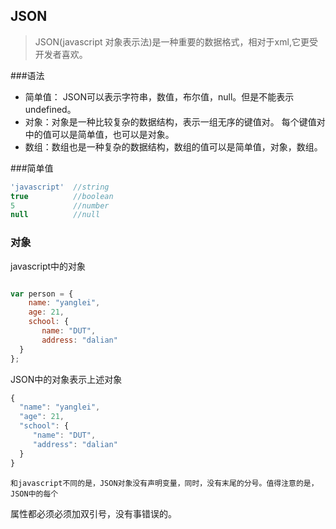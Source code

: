 ## JSON

>JSON(javascript 对象表示法)是一种重要的数据格式，相对于xml,它更受开发者喜欢。


###语法
* 简单值： JSON可以表示字符串，数值，布尔值，null。但是不能表示undefined。
* 对象：对象是一种比较复杂的数据结构，表示一组无序的键值对。
每个键值对中的值可以是简单值，也可以是对象。
* 数组：数组也是一种复杂的数据结构，数组的值可以是简单值，对象，数组。

###简单值

```javascript
'javascript'  //string
true          //boolean
5             //number
null          //null
```

### 对象

javascript中的对象

```javascript

var person = {
	name: "yanglei",
	age: 21,
	school: {
       name: "DUT",
       address: "dalian"
  }
};
```
JSON中的对象表示上述对象

```javascript
{
  "name": "yanglei",
  "age": 21,
  "school": {
     "name": "DUT",
     "address": "dalian"
  }
}
```
    和javascript不同的是，JSON对象没有声明变量，同时，没有末尾的分号。值得注意的是，JSON中的每个
属性都必须必须加双引号，没有事错误的。

